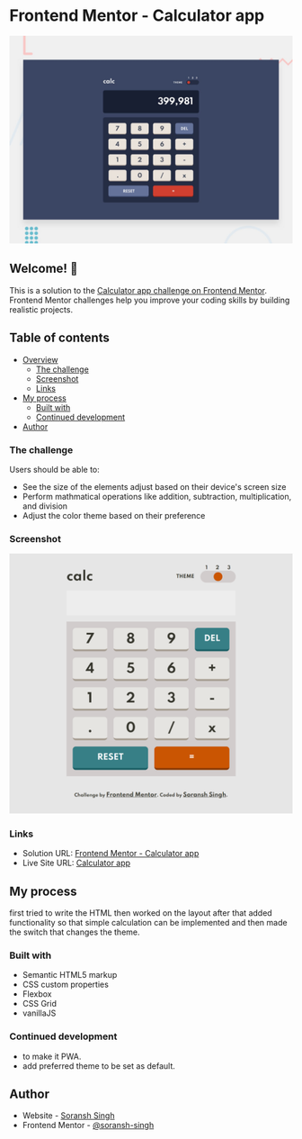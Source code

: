 # Frontend Mentor - Calculator app

![Design preview for the Calculator app coding challenge](./design/desktop-preview.jpg)

## Welcome! 👋

This is a solution to the [Calculator app challenge on Frontend Mentor](https://www.frontendmentor.io/challenges/calculator-app-9lteq5N29). Frontend Mentor challenges help you improve your coding skills by building realistic projects.

## Table of contents
- [Overview](#overview)
  - [The challenge](#the-challenge)
  - [Screenshot](#screenshot)
  - [Links](#links)
- [My process](#my-process)
  - [Built with](#built-with)
  - [Continued development](#continued-development)
- [Author](#author)

### The challenge
Users should be able to:

- See the size of the elements adjust based on their device's screen size
- Perform mathmatical operations like addition, subtraction, multiplication, and division
- Adjust the color theme based on their preference


### Screenshot

![](./screenshot.png)

### Links

- Solution URL: [Frontend Mentor - Calculator app](https://www.frontendmentor.io/solutions/calculator-app-using-css-grid-vanilla-js-4AA4Af9IC)
- Live Site URL: [Calculator app ](https://calculator-app-tau.vercel.app/)

## My process
first tried to write the HTML then worked on the layout after that added functionality so that simple calculation can be implemented and then made the switch that changes the theme.

### Built with

- Semantic HTML5 markup
- CSS custom properties
- Flexbox
- CSS Grid
- vanillaJS

### Continued development

- to make it PWA.
- add preferred theme to be set as default.
## Author

- Website - [Soransh Singh](https://soransh-singh.github.io/)
- Frontend Mentor - [@soransh-singh](https://www.frontendmentor.io/profile/soransh-singh)
